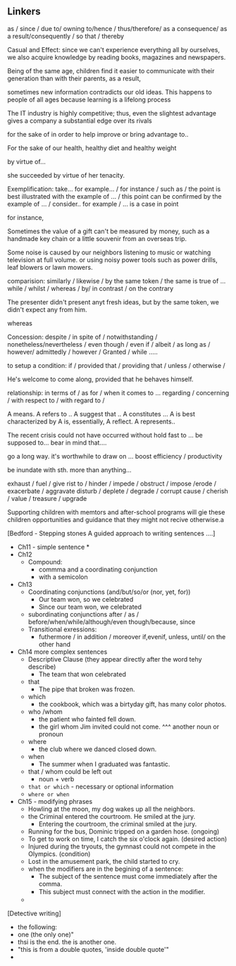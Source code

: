 ## Linkers

as / since / due to/ owning to/hence / thus/therefore/ as a consequence/
as a result/consequently / so that / thereby

Casual and Effect:
since we can't experience everything all by ourselves, we also acquire knowledge by reading
books, magazines and newspapers.

Being of the same age, children find it easier to communicate with their generation than
with their parents, as a result, 

sometimes new information contradicts our old ideas. This happens to people of all ages 
because learning is a lifelong process

The IT industry is highly competitive; thus, even the slightest advantage gives a company
a substantial edge over its rivals

for the sake of
in order to help
improve or bring advantage to.. 

For the sake of our health, healthy diet and healthy weight

by virtue of...

she succeeded by virtue of her tenacity.


Exemplification:
take... for example... / for instance / such as / 
the point is best illustrated with the example of ... /
this point can be confirmed by the example of ... / 
consider.. for example / ... is a case in point


for instance, 

Sometimes the value of a gift can't be measured by money, such as a handmade key chain or 
a little souvenir from an overseas trip.

Some noise is caused by our neighbors listening to music or watching television at full volume.
or using noisy power tools such as power drills, leaf blowers or lawn mowers.

comparision:
similarly / likewise / by the same token / the same is true of ...
while / whilst / whereas / by/ in contrast / 
on the contrary

The presenter didn't present anyt fresh ideas, but by the same token, we didn't expect any from him.

whereas


Concession:
despite / in spite of / notwithstanding / nonetheless/nevertheless / even though / 
even if / albeit / as long as / 
however/ admittedly / however / Granted / while .....

to setup a condition:
if / provided that / providing that / unless / otherwise / 

He's welcome to come along, provided that he behaves himself.


relationship:
in terms of / as for / when it comes to ...
regarding / concerning / with respect to / with regard to /


A means.
A refers to ..
A suggest that ..
A constitutes ...
A is best characterized by 
A is, essentially, 
A reflect.
A represents..


The recent crisis could not have occurred without
hold fast to ...
be supposed to...
bear in mind that....

go a long way. 
it's worthwhile to 
draw on ...
boost efficiency / productivity


be inundate with sth.
more than anything...


exhaust / fuel / give rist to / 
hinder / impede / obstruct / impose 
/erode / exacerbate / aggravate
disturb / deplete / degrade / corrupt 
cause / cherish / value / treasure / upgrade

Supporting children with memtors and after-school programs will gie these children opportunities and guidance
that they might not recive otherwise.a

[Bedford - Stepping stones A guided approach to writing sentences ....]
- Ch11 - simple sentence
  *
- Ch12  
  * Compound: 
    - commma and a coordinating conjunction
    - with a semicolon
- Ch13
  * Coordinating conjunctions (and/but/so/or (nor, yet, for))
    * Our team won, so we celebrated
    * Since our team won, we celebrated
  * subordinating conjunctions
    after / as / before/when/while/although/even though/because, since
  * Transitional exressions:
    - futhermore / in addition / moreover
      if,evenif, unless, until/ on the other hand
- Ch14 more complex sentences
  * Descriptive Clause (they appear directly after the word tehy describe)
    * The team that won celebrated
  * that 
    *  The pipe that broken was frozen.
  * which 
    * the cookbook, which was a birtyday gift, has many color photos.
  * who /whom
    * the patient who fainted fell down.
    * the girl whom Jim invited could not come.
                    ^^^ another noun or pronoun
  * where 
    * the club where we danced closed down.
  * when
    * The summer when I graduated was fantastic.
  * that / whom could be left out
    * noun + verb
  * `that or which` - necessary or optional information
  * `where or when `
- Ch15 - modifying phrases
  * Howling at the moon, my dog wakes up all the neighbors.
  * the Criminal entered the courtroom. He smiled at the jury.
    * Entering the courtroom, the criminal smiled at the jury.
  * Running for the bus, Dominic tripped on a garden hose. (ongoing)
  * To get to work on time, I catch the six o'clock again. (desired action)
  * Injured during the tryouts, the gymnast could not compete in the Olympics. (condition)
  * Lost in the amusement park, the child started to cry. 
  * when the modifiers are in the begining of a sentence: 
    * The subject of the sentence must come immediately after the comma.
    * This subject must connect with the action in the modiﬁer.
  * 

[Detective writing]
- the following: 
- one (the only one)"
- thsi is the end. the is another one.
- "this is from a double quotes, 'inside double quote'"
- 